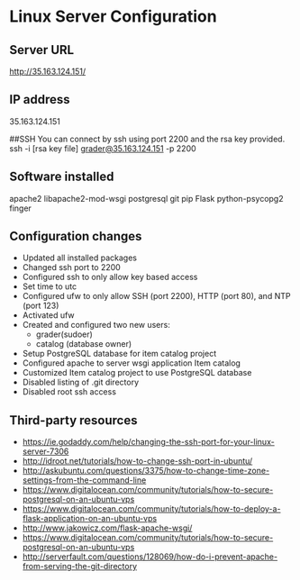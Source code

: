 # Linux Server Configuration

## Server URL
http://35.163.124.151/

## IP address
35.163.124.151

##SSH
You can connect by ssh using port 2200 and the rsa key provided.
ssh -i [rsa key file] grader@35.163.124.151 -p 2200

## Software installed
apache2
libapache2-mod-wsgi
postgresql
git
pip
Flask
python-psycopg2
finger

## Configuration changes
* Updated all installed packages
* Changed ssh port to 2200
* Configured ssh to only allow key based access
* Set time to utc
* Configured ufw to only allow SSH (port 2200), HTTP (port 80), and NTP (port 123)
* Activated ufw
* Created and configured two new users:
	* grader(sudoer)
	* catalog (database owner)
* Setup PostgreSQL database for item catalog project
* Configured apache to server wsgi application Item catalog
* Customized Item catalog project to use PostgreSQL database
* Disabled listing of .git directory
* Disabled root ssh access

## Third-party resources
* https://ie.godaddy.com/help/changing-the-ssh-port-for-your-linux-server-7306
* http://idroot.net/tutorials/how-to-change-ssh-port-in-ubuntu/
* http://askubuntu.com/questions/3375/how-to-change-time-zone-settings-from-the-command-line
* https://www.digitalocean.com/community/tutorials/how-to-secure-postgresql-on-an-ubuntu-vps
* https://www.digitalocean.com/community/tutorials/how-to-deploy-a-flask-application-on-an-ubuntu-vps
* http://www.jakowicz.com/flask-apache-wsgi/
* https://www.digitalocean.com/community/tutorials/how-to-secure-postgresql-on-an-ubuntu-vps
* http://serverfault.com/questions/128069/how-do-i-prevent-apache-from-serving-the-git-directory